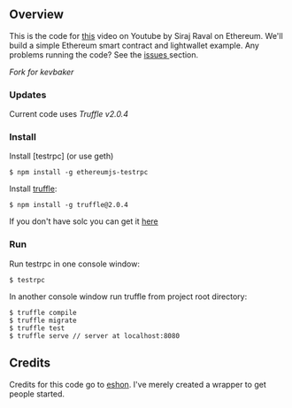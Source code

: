 
## Overview

This is the code for [this](https://youtu.be/-_Qs0XdPpw8) video on Youtube by Siraj Raval on Ethereum. We'll build a simple Ethereum smart contract and lightwallet example. Any problems running the code? See the [issues
](https://github.com/eshon/conference/issues) section.

_Fork for kevbaker_


### Updates

Current code uses *Truffle v2.0.4*


### Install

Install [testrpc] (or use geth)

```
$ npm install -g ethereumjs-testrpc
```

Install [truffle](https://github.com/consensys/truffle):

```
$ npm install -g truffle@2.0.4
```

If you don't have solc you can get it [here](https://github.com/ethereum/go-ethereum/wiki/Contract-Tutorial#using-an-online-compiler)

### Run

Run testrpc in one console window:

```
$ testrpc
```
In another console window run truffle from project root directory:

```
$ truffle compile
$ truffle migrate
$ truffle test
$ truffle serve // server at localhost:8080
```


## Credits

Credits for this code go to [eshon](https://github.com/eshon). I've merely created a wrapper to get people started. 

